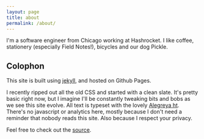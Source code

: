 ```yaml
---
layout: page
title: about
permalink: /about/
---
```


I'm a software engineer from Chicago working at Hashrocket. I like coffee,
stationery (especially Field Notes!), bicycles and our dog Pickle.

## Colophon

This site is built using [jekyll][jekyll], and hosted on Github Pages.

I recently ripped out all the old CSS and started with a clean slate. It's
pretty basic right now, but I imagine I'll be constantly tweaking bits and bobs
as we see this site evolve. All text is typeset with the lovely [Alegreya
ht][alegreya]. There's no javascript or analytics here, mostly because I don't
need a reminder that nobody reads this site. Also because I respect your
privacy.

Feel free to check out the [source][source].

[alegreya]: https://www.huertatipografica.com/en/fonts/alegreya-ht-pro
[jekyll]: https://jekyllrb.com/
[source]: https://github.com/ayunker/ayunker.github.io
